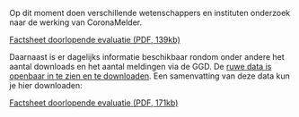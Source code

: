 Op dit moment doen verschillende wetenschappers en instituten onderzoek naar de werking van CoronaMelder. 

<a href="/media/Factsheet_doorlopende_evaluatie.pdf" rel="noopener noreferrer" notarget="_blank">Factsheet doorlopende evaluatie (PDF, 139kb)</a>

Daarnaast is er dagelijks informatie beschikbaar rondom onder andere het aantal downloads en het aantal meldingen via de GGD. De 
<a href="https://github.com/minvws/nl-covid19-notification-app-statistics/tree/main/statistics" rel="noopener noreferrer" notarget="_blank">ruwe data is openbaar in te zien en te downloaden</a>. Een samenvatting van deze data kun je hier downloaden:

<a href="/media/Factsheet_Corona_latest.pdf" rel="noopener noreferrer" notarget="_blank">Factsheet doorlopende evaluatie (PDF, 171kb)</a>
